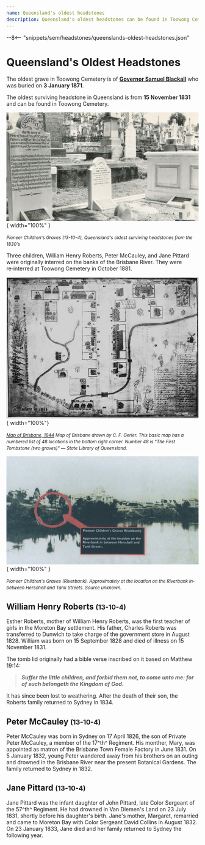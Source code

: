 ```yaml
---
name: Queensland's oldest headstones
description: Queensland's oldest headstones can be found in Toowong Cemetery
---
```


--8<-- "snippets/sem/headstones/queenslands-oldest-headstones.json"

# Queensland's Oldest Headstones

The oldest grave in Toowong Cemetery is of **[Governor Samuel Blackall](../research/samuel-wensley-blackall.md)** who was buried on **3 January 1871**. 

The oldest surviving headstone in Queensland is from **15 November 1831** and can be found in Toowong Cemetery.

![Pioneer Children's Graves at Toowong Cemetery](../assets/pioneer-childrens-graves-restored-13-10-4.jpg){ width="100%" }

*<small>Pioneer Children's Graves (13-10-4), Queensland's oldest surviving headstones from the 1830's </small>*

Three children, William Henry Roberts, Peter McCauley, and Jane Pittard were originally interred on the banks of the Brisbane River. They were re‑interred at Toowong Cemetery in October 1881. 

![Map of Brisbane, 1844](../assets/map-of-brisbane-1844.jpg){ width="100%"}

*<small>[Map of Brisbane, 1844](http://onesearch.slq.qld.gov.au/permalink/f/1upgmng/slq_digitool119348) Map of Brisbane drawn by C. F. Gerler. This basic map has a numbered list of 48 locations in the bottom right corner. Number 48 is "The First Tombstone (two graves)" — State Library of Queensland. </small>*

![Pioneer Children's Graves on the banks of the Brisbane River ](../assets/children-on-bank.jpg){ width="100%" }  

*<small>Pioneer Children's Graves (Riverbank). Approximately at the location on the Riverbank in-between Herschell and Tank Streets. Source unknown.</small>*



## William Henry Roberts <small>(13-10-4)</small>

Esther Roberts, mother of William Henry Roberts, was the first teacher of girls in the Moreton Bay settlement. His father, Charles Roberts was transferred to Dunwich to take charge of the government store in August 1828. William was born on 15 September 1828 and died of illness on 15 November 1831. 

The tomb lid originally had a bible verse inscribed on it based on Matthew 19:14:

>***Suffer the little children, and forbid them not, to come unto me: for of such belongeth the Kingdom of God.***

It has since been lost to weathering. After the death of their son, the Roberts family returned to Sydney in 1834.

## Peter McCauley <small>(13-10-4)</small>

Peter McCauley was born in Sydney on 17 April 1826, the son of Private Peter McCauley, a member of the 17^th^ Regiment. His monther, Mary, was appointed as matron of the Brisbane Town Female Factory in June 1831. On 5 January 1832, young Peter wandered away from his brothers on an outing and drowned in the Brisbane River near the present Botanical Gardens. The family returned to Sydney in 1832.

## Jane Pittard <small>(13-10-4)</small>

Jane Pittard was the infant daughter of John Pittard, late Color Sergeant of the 57^th^ Regiment. He had drowned in Van Diemen's Land on 23 July 1831, shortly before his daughter's birth. Jane's mother, Margaret, remarried and came to Moreton Bay with Color Sergeant David Collins in August 1832. On 23 January 1833, Jane died and her family returned to Sydney the following year.
